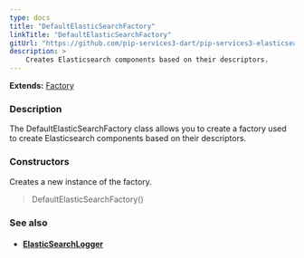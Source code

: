 ```yaml
---
type: docs
title: "DefaultElasticSearchFactory"
linkTitle: "DefaultElasticSearchFactory"
gitUrl: "https://github.com/pip-services3-dart/pip-services3-elasticsearch-dart"
description: > 
    Creates Elasticsearch components based on their descriptors.
---
```


**Extends:** [Factory](../../../components/build/factory)

### Description

The DefaultElasticSearchFactory class allows you to create a factory used to create Elasticsearch components based on their descriptors. 

### Constructors

Creates a new instance of the factory.

> DefaultElasticSearchFactory()


### See also
- #### [ElasticSearchLogger](../../log/elasticsearch_logger)

